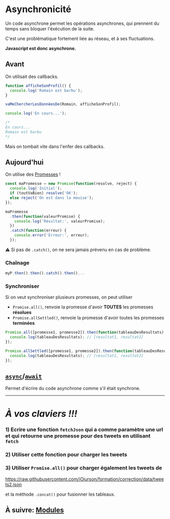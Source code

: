 # Asynchronicité

Un code asynchrone permet les opérations asynchrones, qui prennent du temps sans bloquer l'éxécution de la suite.

C'est une problématique fortement liée au réseau, et à ses fluctuations.

**Javascript est donc asynchrone.**

## Avant

On utilisait des callbacks.

```js
function afficheSonProfil() {
  console.log('Romain est barbu');
}

vaMeChercherLesDonnéesDe(Romain, afficheSonProfil);

console.log('En cours...');

/*
En cours...
Romain est barbu
*/
```

Mais on tombait vite dans l'enfer des callbacks.

## Aujourd'hui

On utilise des [Promesses](https://developer.mozilla.org/fr/docs/Web/JavaScript/Guide/Utiliser_les_promesses) !

```js
const maPromesse = new Promise(function(resolve, reject) {
  console.log('Initial');
  if (toutVaBien) resolve('OK');
  else reject('On est dans la mouise');
});

maPromesse
  .then(function(valeurPromise) {
    console.log('Résultat:', valeurPromise);
  })
  .catch(function(erreur) {
    console.error('Erreur:', erreur);
  });
```

⚠ Si pas de `.catch()`, on ne sera jamais prévenu en cas de problème.

### Chaînage

```js
myP.then().then().catch().then()...
```

### Synchroniser

Si on veut synchroniser plusieurs promesses, on peut utiliser

- `Promise.all()`, renvoie la promesse d'avoir **TOUTES** les promesses **résolues**
- `Promise.allSettled()`, renvoie la promesse d'avoir toutes les promesses **terminées**

```js
Promise.all([promesse1, promesse2]).then(function(tableauDesResultats) {
  console.log(tableauDesResultats); // [resultat1, resultat2]
});

Promise.allSettled([promesse1, promesse2]).then(function(tableauDesResultats) {
  console.log(tableauDesResultats); // [resultat1, resultat2]
});
```

## [`async`](https://developer.mozilla.org/en-US/docs/Web/JavaScript/Reference/Statements/async_function)/[`await`](https://developer.mozilla.org/en-US/docs/Web/JavaScript/Reference/Operators/await)

Permet d'écrire du code asynchrone comme s'il était synchrone.

---

# _**À vos claviers !!!**_

### 1) Ecrire une fonction `fetchJson` qui a comme paramètre une url et qui retourne une promesse pour des tweets en utilisant `fetch`

### 2) Utiliser cette fonction pour charger les tweets

### 3) Utiliser `Promise.all()` pour charger également les tweets de

https://raw.githubusercontent.com/iOiurson/formation/correction/data/tweets2.json

et la méthode `.concat()` pour fusionner les tableaux.

## À suivre: [Modules](./modules.md)
